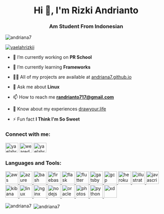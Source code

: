<h1 align="center">Hi 👋, I'm Rizki Andrianto</h1>
<h3 align="center">Am Student From Indonesian</h3>

<p align="left"> <img src="https://komarev.com/ghpvc/?username=andriana7&label=Profile%20views&color=0e75b6&style=flat" alt="andriana7" /> </p>



<p align="left"> <a href="https://twitter.com/yaelahrizkii" target="blank"><img src="https://img.shields.io/twitter/follow/yaelahrizkii?logo=twitter&style=for-the-badge" alt="yaelahrizkii" /></a> </p>

- 🔭 I’m currently working on **PR School**

- 🌱 I’m currently learning **Frameworks**

- 👨‍💻 All of my projects are available at [andriana7.github.io](andriana7.github.io)

- 💬 Ask me about **Linux**

- 📫 How to reach me **randrianto717@gmail.com**

- 📄 Know about my experiences [drawyour.life](drawyour.life)

- ⚡ Fun fact **I Think I'm So Sweet**

<h3 align="left">Connect with me:</h3>
<p align="left">
<a href="https://twitter.com/yaelahrizkii" target="blank"><img align="center" src="https://cdn.jsdelivr.net/npm/simple-icons@3.0.1/icons/twitter.svg" alt="yaelahrizkii" height="30" width="40" /></a>
<a href="https://fb.com/wearedevils" target="blank"><img align="center" src="https://cdn.jsdelivr.net/npm/simple-icons@3.0.1/icons/facebook.svg" alt="wearedevils" height="30" width="40" /></a>
<a href="https://instagram.com/yaelahrizkii" target="blank"><img align="center" src="https://cdn.jsdelivr.net/npm/simple-icons@3.0.1/icons/instagram.svg" alt="yaelahrizkii" height="30" width="40" /></a>
</p>

<h3 align="left">Languages and Tools:</h3>
<p align="left"> <a href="https://aws.amazon.com" target="_blank"> <img src="https://devicons.github.io/devicon/devicon.git/icons/amazonwebservices/amazonwebservices-original-wordmark.svg" alt="aws" width="40" height="40"/> </a> <a href="https://azure.microsoft.com/en-in/" target="_blank"> <img src="https://www.vectorlogo.zone/logos/microsoft_azure/microsoft_azure-icon.svg" alt="azure" width="40" height="40"/> </a> <a href="https://www.gnu.org/software/bash/" target="_blank"> <img src="https://www.vectorlogo.zone/logos/gnu_bash/gnu_bash-icon.svg" alt="bash" width="40" height="40"/> </a> <a href="https://firebase.google.com/" target="_blank"> <img src="https://www.vectorlogo.zone/logos/firebase/firebase-icon.svg" alt="firebase" width="40" height="40"/> </a> <a href="https://flask.palletsprojects.com/" target="_blank"> <img src="https://www.vectorlogo.zone/logos/pocoo_flask/pocoo_flask-icon.svg" alt="flask" width="40" height="40"/> </a> <a href="https://flutter.dev" target="_blank"> <img src="https://www.vectorlogo.zone/logos/flutterio/flutterio-icon.svg" alt="flutter" width="40" height="40"/> </a> <a href="https://www.gatsbyjs.com/" target="_blank"> <img src="https://www.vectorlogo.zone/logos/gatsbyjs/gatsbyjs-icon.svg" alt="gatsby" width="40" height="40"/> </a> <a href="https://cloud.google.com" target="_blank"> <img src="https://www.vectorlogo.zone/logos/google_cloud/google_cloud-icon.svg" alt="gcp" width="40" height="40"/> </a> <a href="https://heroku.com" target="_blank"> <img src="https://www.vectorlogo.zone/logos/heroku/heroku-icon.svg" alt="heroku" width="40" height="40"/> </a> <a href="https://www.adobe.com/in/products/illustrator.html" target="_blank"> <img src="https://www.vectorlogo.zone/logos/adobe_illustrator/adobe_illustrator-icon.svg" alt="illustrator" width="40" height="40"/> </a> <a href="https://developer.mozilla.org/en-US/docs/Web/JavaScript" target="_blank"> <img src="https://devicons.github.io/devicon/devicon.git/icons/javascript/javascript-original.svg" alt="javascript" width="40" height="40"/> </a> <a href="https://www.elastic.co/kibana" target="_blank"> <img src="https://www.vectorlogo.zone/logos/elasticco_kibana/elasticco_kibana-icon.svg" alt="kibana" width="40" height="40"/> </a> <a href="https://www.linux.org/" target="_blank"> <img src="https://devicons.github.io/devicon/devicon.git/icons/linux/linux-original.svg" alt="linux" width="40" height="40"/> </a> <a href="https://www.nginx.com" target="_blank"> <img src="https://devicons.github.io/devicon/devicon.git/icons/nginx/nginx-original.svg" alt="nginx" width="40" height="40"/> </a> <a href="https://nodejs.org" target="_blank"> <img src="https://devicons.github.io/devicon/devicon.git/icons/nodejs/nodejs-original-wordmark.svg" alt="nodejs" width="40" height="40"/> </a> <a href="https://www.oracle.com/" target="_blank"> <img src="https://devicons.github.io/devicon/devicon.git/icons/oracle/oracle-original.svg" alt="oracle" width="40" height="40"/> </a> <a href="https://www.photoshop.com/en" target="_blank"> <img src="https://devicons.github.io/devicon/devicon.git/icons/photoshop/photoshop-plain.svg" alt="photoshop" width="40" height="40"/> </a> <a href="https://www.python.org" target="_blank"> <img src="https://devicons.github.io/devicon/devicon.git/icons/python/python-original.svg" alt="python" width="40" height="40"/> </a> <a href="https://www.adobe.com/products/xd.html" target="_blank"> <img src="https://cdn.worldvectorlogo.com/logos/adobe-xd.svg" alt="xd" width="40" height="40"/> </a> </p>

<p><img align="left" src="https://github-readme-stats.vercel.app/api/top-langs?username=andriana7&show_icons=true&locale=en&layout=compact" alt="andriana7" /></p>

<p>&nbsp;<img align="center" src="https://github-readme-stats.vercel.app/api?username=andriana7&show_icons=true&locale=en" alt="andriana7" /></p>
